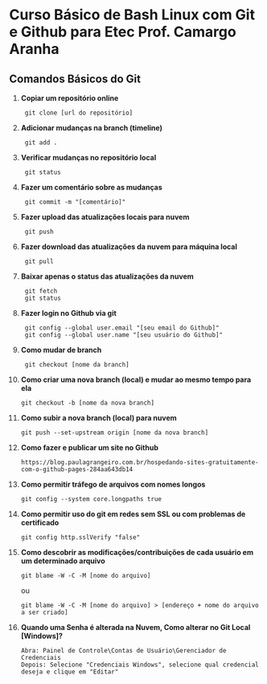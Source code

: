 # Curso Básico de Bash Linux com Git e Github para Etec Prof. Camargo Aranha
 
## Comandos Básicos do Git

1. **Copiar um repositório online**    
    
        git clone [url do repositório]


2. **Adicionar mudanças na branch (timeline)**    
    
        git add .
    
    
3. **Verificar mudanças no repositório local**    
    
        git status


4. **Fazer um comentário sobre as mudanças**    
    
        git commit -m "[comentário]"

    
5. **Fazer upload das atualizações locais para nuvem**     
    
        git push
    
6. **Fazer download das atualizações da nuvem para máquina local**    
    
        git pull
    
7. **Baixar apenas o status das atualizações da nuvem**    

        git fetch
        git status
    
8. **Fazer login no Github via git** 
    
        git config --global user.email "[seu email do Github]"
        git config --global user.name "[seu usuário do Github]"


9. **Como mudar de branch** 
    
        git checkout [nome da branch]


10. **Como criar uma nova branch (local) e mudar ao mesmo tempo para ela** 
    
        git checkout -b [nome da nova branch]


11. **Como subir a nova branch (local) para nuvem** 
    
        git push --set-upstream origin [nome da nova branch]


12. **Como fazer e publicar um site no Github**

        https://blog.paulagrangeiro.com.br/hospedando-sites-gratuitamente-com-o-github-pages-284aa643db14


13. **Como permitir tráfego de arquivos com nomes longos** 
    
        git config --system core.longpaths true


14. **Como permitir uso do git em redes sem SSL ou com problemas de certificado** 
    
        git config http.sslVerify "false"


15. **Como descobrir as modificações/contribuições de cada usuário em um determinado arquivo** 
    
        git blame -W -C -M [nome do arquivo]
    
    ou
        
        git blame -W -C -M [nome do arquivo] > [endereço + nome do arquivo a ser criado]


16. **Quando uma Senha é alterada na Nuvem, Como alterar no Git Local [Windows]?** 
    
        Abra: Painel de Controle\Contas de Usuário\Gerenciador de Credenciais
        Depois: Selecione "Credenciais Windows", selecione qual credencial deseja e clique em "Editar"


